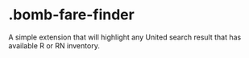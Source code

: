 .bomb-fare-finder
=================

A simple extension that will highlight any United search result that has available R or RN inventory.
